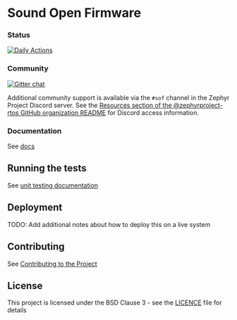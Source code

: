 # Sound Open Firmware

### Status
[![Daily Actions](https://github.com/thesofproject/sof/actions/workflows/daily-tests.yml/badge.svg)](https://github.com/thesofproject/sof/actions/workflows/daily-tests.yml)

### Community

[![Gitter chat](https://badges.gitter.im/gitterHQ/gitter.png)](https://gitter.im/thesofproject/community)

Additional community support is available via the `#sof` channel in the Zephyr Project Discord server. See the [Resources section of the @zephyrproject-rtos GitHub organization README](https://github.com/zephyrproject-rtos#resources) for Discord access information.

### Documentation

See [docs](https://thesofproject.github.io/latest/index.html)

## Running the tests

See [unit testing documentation](https://thesofproject.github.io/latest/developer_guides/unit_tests.html)

## Deployment

TODO: Add additional notes about how to deploy this on a live system

## Contributing

See [Contributing to the Project](https://thesofproject.github.io/latest/contribute/index.html)

## License

This project is licensed under the BSD Clause 3 - see the [LICENCE](LICENCE) file for details
